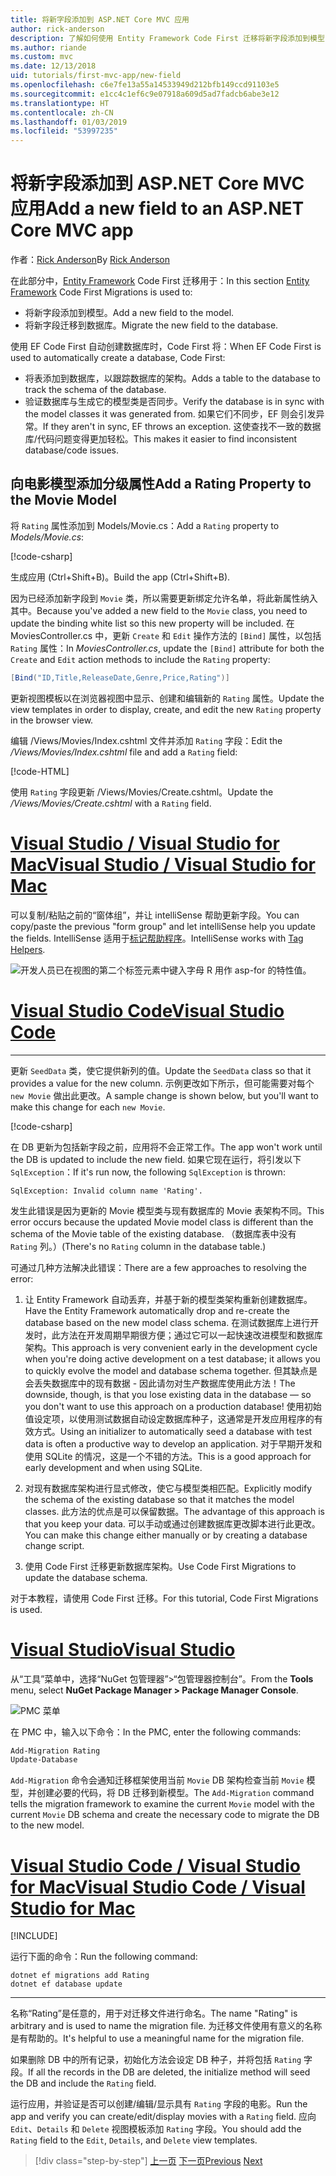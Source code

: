 ```yaml
---
title: 将新字段添加到 ASP.NET Core MVC 应用
author: rick-anderson
description: 了解如何使用 Entity Framework Code First 迁移将新字段添加到模型，并将此更改迁移到数据库。
ms.author: riande
ms.custom: mvc
ms.date: 12/13/2018
uid: tutorials/first-mvc-app/new-field
ms.openlocfilehash: c6e7fe13a55a14533949d212bfb149ccd91103e5
ms.sourcegitcommit: e1cc4c1ef6c9e07918a609d5ad7fadcb6abe3e12
ms.translationtype: HT
ms.contentlocale: zh-CN
ms.lasthandoff: 01/03/2019
ms.locfileid: "53997235"
---
```

# <a name="add-a-new-field-to-an-aspnet-core-mvc-app"></a><span data-ttu-id="a99a5-103">将新字段添加到 ASP.NET Core MVC 应用</span><span class="sxs-lookup"><span data-stu-id="a99a5-103">Add a new field to an ASP.NET Core MVC app</span></span>

<span data-ttu-id="a99a5-104">作者：[Rick Anderson](https://twitter.com/RickAndMSFT)</span><span class="sxs-lookup"><span data-stu-id="a99a5-104">By [Rick Anderson](https://twitter.com/RickAndMSFT)</span></span>

<span data-ttu-id="a99a5-105">在此部分中，[Entity Framework](/ef/core/get-started/aspnetcore/new-db) Code First 迁移用于：</span><span class="sxs-lookup"><span data-stu-id="a99a5-105">In this section [Entity Framework](/ef/core/get-started/aspnetcore/new-db) Code First Migrations is used to:</span></span>

* <span data-ttu-id="a99a5-106">将新字段添加到模型。</span><span class="sxs-lookup"><span data-stu-id="a99a5-106">Add a new field to the model.</span></span>
* <span data-ttu-id="a99a5-107">将新字段迁移到数据库。</span><span class="sxs-lookup"><span data-stu-id="a99a5-107">Migrate the new field to the database.</span></span>

<span data-ttu-id="a99a5-108">使用 EF Code First 自动创建数据库时，Code First 将：</span><span class="sxs-lookup"><span data-stu-id="a99a5-108">When EF Code First is used to automatically create a database, Code First:</span></span>

* <span data-ttu-id="a99a5-109">将表添加到数据库，以跟踪数据库的架构。</span><span class="sxs-lookup"><span data-stu-id="a99a5-109">Adds a table to the database to  track the schema of the database.</span></span>
* <span data-ttu-id="a99a5-110">验证数据库与生成它的模型类是否同步。</span><span class="sxs-lookup"><span data-stu-id="a99a5-110">Verify the database is in sync with the model classes it was generated from.</span></span> <span data-ttu-id="a99a5-111">如果它们不同步，EF 则会引发异常。</span><span class="sxs-lookup"><span data-stu-id="a99a5-111">If they aren't in sync, EF throws an exception.</span></span> <span data-ttu-id="a99a5-112">这使查找不一致的数据库/代码问题变得更加轻松。</span><span class="sxs-lookup"><span data-stu-id="a99a5-112">This makes it easier to find inconsistent database/code issues.</span></span>

## <a name="add-a-rating-property-to-the-movie-model"></a><span data-ttu-id="a99a5-113">向电影模型添加分级属性</span><span class="sxs-lookup"><span data-stu-id="a99a5-113">Add a Rating Property to the Movie Model</span></span>

<span data-ttu-id="a99a5-114">将 `Rating` 属性添加到 Models/Movie.cs：</span><span class="sxs-lookup"><span data-stu-id="a99a5-114">Add a `Rating` property to *Models/Movie.cs*:</span></span>

[!code-csharp[](~/tutorials/first-mvc-app/start-mvc/sample/MvcMovie22/Models/MovieDateRating.cs?highlight=13&name=snippet)]

<span data-ttu-id="a99a5-115">生成应用 (Ctrl+Shift+B)。</span><span class="sxs-lookup"><span data-stu-id="a99a5-115">Build the app (Ctrl+Shift+B).</span></span>

<span data-ttu-id="a99a5-116">因为已经添加新字段到 `Movie` 类，所以需要更新绑定允许名单，将此新属性纳入其中。</span><span class="sxs-lookup"><span data-stu-id="a99a5-116">Because you've added a new field to the `Movie` class, you need to update the binding white list so this new property will be included.</span></span> <span data-ttu-id="a99a5-117">在 MoviesController.cs 中，更新 `Create` 和 `Edit` 操作方法的 `[Bind]` 属性，以包括 `Rating` 属性：</span><span class="sxs-lookup"><span data-stu-id="a99a5-117">In *MoviesController.cs*, update the `[Bind]` attribute for both the `Create` and `Edit` action methods to include the `Rating` property:</span></span>

```csharp
[Bind("ID,Title,ReleaseDate,Genre,Price,Rating")]
   ```

<span data-ttu-id="a99a5-118">更新视图模板以在浏览器视图中显示、创建和编辑新的 `Rating` 属性。</span><span class="sxs-lookup"><span data-stu-id="a99a5-118">Update the view templates in order to display, create, and edit the new `Rating` property in the browser view.</span></span>

<span data-ttu-id="a99a5-119">编辑 /Views/Movies/Index.cshtml 文件并添加 `Rating` 字段：</span><span class="sxs-lookup"><span data-stu-id="a99a5-119">Edit the */Views/Movies/Index.cshtml* file and add a `Rating` field:</span></span>

[!code-HTML[](~/tutorials/first-mvc-app/start-mvc/sample/MvcMovie22/Views/Movies/IndexGenreRating.cshtml?highlight=17,39&range=24-64)]

<span data-ttu-id="a99a5-120">使用 `Rating` 字段更新 /Views/Movies/Create.cshtml。</span><span class="sxs-lookup"><span data-stu-id="a99a5-120">Update the */Views/Movies/Create.cshtml* with a `Rating` field.</span></span>

<!-- VS -------------------------->
# <a name="visual-studio--visual-studio-for-mactabvisual-studiovisual-studio-mac"></a>[<span data-ttu-id="a99a5-121">Visual Studio / Visual Studio for Mac</span><span class="sxs-lookup"><span data-stu-id="a99a5-121">Visual Studio / Visual Studio for Mac</span></span>](#tab/visual-studio+visual-studio-mac)

<span data-ttu-id="a99a5-122">可以复制/粘贴之前的“窗体组”，并让 intelliSense 帮助更新字段。</span><span class="sxs-lookup"><span data-stu-id="a99a5-122">You can copy/paste the previous "form group" and let intelliSense help you update the fields.</span></span> <span data-ttu-id="a99a5-123">IntelliSense 适用于[标记帮助程序](xref:mvc/views/tag-helpers/intro)。</span><span class="sxs-lookup"><span data-stu-id="a99a5-123">IntelliSense works with [Tag Helpers](xref:mvc/views/tag-helpers/intro).</span></span>

![开发人员已在视图的第二个标签元素中键入字母 R 用作 asp-for 的特性值。](new-field/_static/cr.png)

<!-- Code -------------------------->
# <a name="visual-studio-codetabvisual-studio-code"></a>[<span data-ttu-id="a99a5-127">Visual Studio Code</span><span class="sxs-lookup"><span data-stu-id="a99a5-127">Visual Studio Code</span></span>](#tab/visual-studio-code)
<!-- This tab intentionally left blank. -->
---  
<!-- End of VS tabs -->

<span data-ttu-id="a99a5-128">更新 `SeedData` 类，使它提供新列的值。</span><span class="sxs-lookup"><span data-stu-id="a99a5-128">Update the `SeedData` class so that it provides a value for the new column.</span></span> <span data-ttu-id="a99a5-129">示例更改如下所示，但可能需要对每个 `new Movie` 做出此更改。</span><span class="sxs-lookup"><span data-stu-id="a99a5-129">A sample change is shown below, but you'll want to make this change for each `new Movie`.</span></span>

[!code-csharp[](start-mvc/sample/MvcMovie/Models/SeedDataRating.cs?name=snippet1&highlight=6)]

<span data-ttu-id="a99a5-130">在 DB 更新为包括新字段之前，应用将不会正常工作。</span><span class="sxs-lookup"><span data-stu-id="a99a5-130">The app won't work until the DB is updated to include the new field.</span></span> <span data-ttu-id="a99a5-131">如果它现在运行，将引发以下 `SqlException`：</span><span class="sxs-lookup"><span data-stu-id="a99a5-131">If it's run now, the following `SqlException` is thrown:</span></span>

`SqlException: Invalid column name 'Rating'.`

<span data-ttu-id="a99a5-132">发生此错误是因为更新的 Movie 模型类与现有数据库的 Movie 表架构不同。</span><span class="sxs-lookup"><span data-stu-id="a99a5-132">This error occurs because the updated Movie model class is different than the schema of the Movie table of the existing database.</span></span> <span data-ttu-id="a99a5-133">（数据库表中没有 `Rating` 列。）</span><span class="sxs-lookup"><span data-stu-id="a99a5-133">(There's no `Rating` column in the database table.)</span></span>

<span data-ttu-id="a99a5-134">可通过几种方法解决此错误：</span><span class="sxs-lookup"><span data-stu-id="a99a5-134">There are a few approaches to resolving the error:</span></span>

1. <span data-ttu-id="a99a5-135">让 Entity Framework 自动丢弃，并基于新的模型类架构重新创建数据库。</span><span class="sxs-lookup"><span data-stu-id="a99a5-135">Have the Entity Framework automatically drop and re-create the database based on the new model class schema.</span></span> <span data-ttu-id="a99a5-136">在测试数据库上进行开发时，此方法在开发周期早期很方便；通过它可以一起快速改进模型和数据库架构。</span><span class="sxs-lookup"><span data-stu-id="a99a5-136">This approach is very convenient early in the development cycle when you're doing active development on a test database; it allows you to quickly evolve the model and database schema together.</span></span> <span data-ttu-id="a99a5-137">但其缺点是会丢失数据库中的现有数据 - 因此请勿对生产数据库使用此方法！</span><span class="sxs-lookup"><span data-stu-id="a99a5-137">The downside, though, is that you lose existing data in the database — so you don't want to use this approach on a production database!</span></span> <span data-ttu-id="a99a5-138">使用初始值设定项，以使用测试数据自动设定数据库种子，这通常是开发应用程序的有效方式。</span><span class="sxs-lookup"><span data-stu-id="a99a5-138">Using an initializer to automatically seed a database with test data is often a productive way to develop an application.</span></span> <span data-ttu-id="a99a5-139">对于早期开发和使用 SQLite 的情况，这是一个不错的方法。</span><span class="sxs-lookup"><span data-stu-id="a99a5-139">This is a good approach for early development and when using SQLite.</span></span>

2. <span data-ttu-id="a99a5-140">对现有数据库架构进行显式修改，使它与模型类相匹配。</span><span class="sxs-lookup"><span data-stu-id="a99a5-140">Explicitly modify the schema of the existing database so that it matches the model classes.</span></span> <span data-ttu-id="a99a5-141">此方法的优点是可以保留数据。</span><span class="sxs-lookup"><span data-stu-id="a99a5-141">The advantage of this approach is that you keep your data.</span></span> <span data-ttu-id="a99a5-142">可以手动或通过创建数据库更改脚本进行此更改。</span><span class="sxs-lookup"><span data-stu-id="a99a5-142">You can make this change either manually or by creating a database change script.</span></span>

3. <span data-ttu-id="a99a5-143">使用 Code First 迁移更新数据库架构。</span><span class="sxs-lookup"><span data-stu-id="a99a5-143">Use Code First Migrations to update the database schema.</span></span>

<span data-ttu-id="a99a5-144">对于本教程，请使用 Code First 迁移。</span><span class="sxs-lookup"><span data-stu-id="a99a5-144">For this tutorial, Code First Migrations is used.</span></span>

<!-- VS -------------------------->
# <a name="visual-studiotabvisual-studio"></a>[<span data-ttu-id="a99a5-145">Visual Studio</span><span class="sxs-lookup"><span data-stu-id="a99a5-145">Visual Studio</span></span>](#tab/visual-studio)

<span data-ttu-id="a99a5-146">从“工具”菜单中，选择“NuGet 包管理器”>“包管理器控制台”。</span><span class="sxs-lookup"><span data-stu-id="a99a5-146">From the **Tools** menu, select **NuGet Package Manager > Package Manager Console**.</span></span>

  ![PMC 菜单](adding-model/_static/pmc.png)

<span data-ttu-id="a99a5-148">在 PMC 中，输入以下命令：</span><span class="sxs-lookup"><span data-stu-id="a99a5-148">In the PMC, enter the following commands:</span></span>

```powershell
Add-Migration Rating
Update-Database
```

<span data-ttu-id="a99a5-149">`Add-Migration` 命令会通知迁移框架使用当前 `Movie` DB 架构检查当前 `Movie` 模型，并创建必要的代码，将 DB 迁移到新模型。</span><span class="sxs-lookup"><span data-stu-id="a99a5-149">The `Add-Migration` command tells the migration framework to examine the current `Movie` model with the current `Movie` DB schema and create the necessary code to migrate the DB to the new model.</span></span>

# <a name="visual-studio-code--visual-studio-for-mactabvisual-studio-codevisual-studio-mac"></a>[<span data-ttu-id="a99a5-150">Visual Studio Code / Visual Studio for Mac</span><span class="sxs-lookup"><span data-stu-id="a99a5-150">Visual Studio Code / Visual Studio for Mac</span></span>](#tab/visual-studio-code+visual-studio-mac)

[!INCLUDE[](~/includes/RP-mvc-shared/sqlite-warn.md)]

<span data-ttu-id="a99a5-151">运行下面的命令：</span><span class="sxs-lookup"><span data-stu-id="a99a5-151">Run the following command:</span></span>

```cli
dotnet ef migrations add Rating
dotnet ef database update
```

---  
<!-- End of VS tabs -->

<span data-ttu-id="a99a5-152">名称“Rating”是任意的，用于对迁移文件进行命名。</span><span class="sxs-lookup"><span data-stu-id="a99a5-152">The name "Rating" is arbitrary and is used to name the migration file.</span></span> <span data-ttu-id="a99a5-153">为迁移文件使用有意义的名称是有帮助的。</span><span class="sxs-lookup"><span data-stu-id="a99a5-153">It's helpful to use a meaningful name for the migration file.</span></span>

<span data-ttu-id="a99a5-154">如果删除 DB 中的所有记录，初始化方法会设定 DB 种子，并将包括 `Rating` 字段。</span><span class="sxs-lookup"><span data-stu-id="a99a5-154">If all the records in the DB are deleted, the initialize method will seed the DB and include the `Rating` field.</span></span>

<span data-ttu-id="a99a5-155">运行应用，并验证是否可以创建/编辑/显示具有 `Rating` 字段的电影。</span><span class="sxs-lookup"><span data-stu-id="a99a5-155">Run the app and verify you can create/edit/display movies with a `Rating` field.</span></span> <span data-ttu-id="a99a5-156">应向 `Edit`、`Details` 和 `Delete` 视图模板添加 `Rating` 字段。</span><span class="sxs-lookup"><span data-stu-id="a99a5-156">You should add the `Rating` field to the `Edit`, `Details`, and `Delete` view templates.</span></span>

> [!div class="step-by-step"]
> <span data-ttu-id="a99a5-157">[上一页](search.md)
> [下一页](validation.md)</span><span class="sxs-lookup"><span data-stu-id="a99a5-157">[Previous](search.md)
[Next](validation.md)</span></span>  
